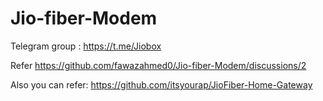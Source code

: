 # Jio-fiber-Modem

Telegram group : https://t.me/Jiobox

Refer https://github.com/fawazahmed0/Jio-fiber-Modem/discussions/2

Also you can refer: https://github.com/itsyourap/JioFiber-Home-Gateway
